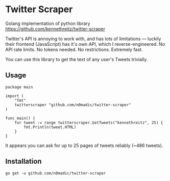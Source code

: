 # Twitter Scraper

Golang implementation of python library <https://github.com/kennethreitz/twitter-scraper>

Twitter's API is annoying to work with, and has lots of limitations —
luckily their frontend (JavaScript) has it's own API, which I reverse-engineered.
No API rate limits. No tokens needed. No restrictions. Extremely fast.

You can use this library to get the text of any user's Tweets trivially.

## Usage

```golang
package main

import (
    "fmt"
    twitterscraper "github.com/n0madic/twitter-scraper"
)

func main() {
    for tweet := range twitterscraper.GetTweets("kennethreitz", 25) {
        fmt.Println(tweet.HTML)
    }
}
```

It appears you can ask for up to 25 pages of tweets reliably (~486 tweets).

## Installation

```shell
go get -u github.com/n0madic/twitter-scraper
```